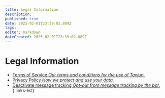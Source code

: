 ```yaml
---
title: Legal Information
description: 
published: true
date: 2025-02-01T23:39:02.889Z
tags: 
editor: markdown
dateCreated: 2025-02-01T23:39:02.889Z
---
```


# Legal Information

- [Terms of Service *Our terms and conditions for the use of Tanjun.*](./legal/terms-of-service)
- [Privacy Policy *How we protect and use your data.*](./legal/privacy-policy)
- [Deactivate message tracking *Opt-out from message tracking by the bot.*](./legal/opt-out)
{.links-list}